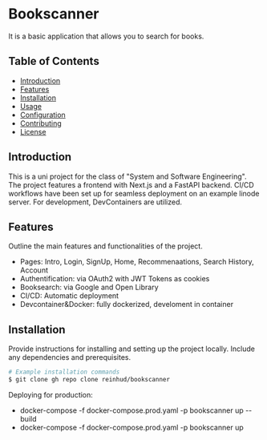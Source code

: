 # Bookscanner

It is a basic application that allows you to search for books.


## Table of Contents

- [Introduction](#introduction)
- [Features](#features)
- [Installation](#installation)
- [Usage](#usage)
- [Configuration](#configuration)
- [Contributing](#contributing)
- [License](#license)

## Introduction

This is a uni project for the class of "System and Software Engineering".
The project features a frontend with Next.js and a FastAPI backend.
CI/CD workflows have been set up for seamless deployment on an example linode server.
For development, DevContainers are utilized.


## Features

Outline the main features and functionalities of the project.

- Pages: Intro, Login, SignUp, Home, Recommenaations, Search History, Account 
- Authentification: via OAuth2 with JWT Tokens as cookies
- Booksearch: via Google and Open Library
- CI/CD: Automatic deployment
- Devcontainer&Docker: fully dockerized, develoment in container

## Installation

Provide instructions for installing and setting up the project locally. Include any dependencies and prerequisites.

```bash
# Example installation commands
$ git clone gh repo clone reinhud/bookscanner
```

Deploying for production:
- docker-compose -f docker-compose.prod.yaml -p bookscanner up --build
- docker-compose -f docker-compose.prod.yaml -p bookscanner up 


